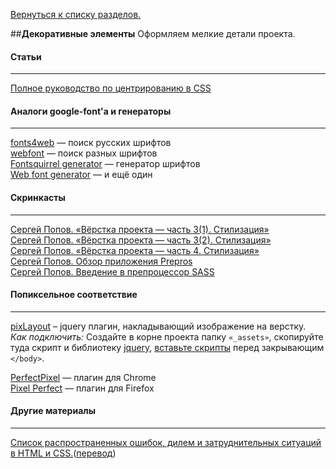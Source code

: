 [Вернуться к списку разделов.](../README.md)

##**Декоративные элементы**
Оформляем мелкие детали проекта.

#### Статьи
----------
[Полное руководство по центрированию в CSS](http://frontender.info/centering-css-complete-guide/)

#### Аналоги google-font'а и генераторы
----------
[fonts4web](http://fonts4web.ru/) — поиск русскиx шрифтов<br>
[webfont](http://webfont.ru/) — поиск разных шрифтов<br>
[Fontsquirrel generator](http://www.fontsquirrel.com/tools/webfont-generator) — генератор шрифтов<br>
[Web font generator](https://www.web-font-generator.com/) — и ещё один<br>

#### Скринкасты
----------
[Сергей Попов. «Вёрстка проекта — часть 3(1). Стилизация»](https://youtu.be/RqKF9azJMZA)<br>
[Сергей Попов. «Вёрстка проекта — часть 3(2). Стилизация»](https://youtu.be/Towu-6QHc3g)<br>
[Сергей Попов. «Вёрстка проекта — часть 4. Стилизация»](https://youtu.be/5kCTWhnU4nM)<br>
[Сергей Попов. Обзор приложения Prepros](http://www.youtube.com/watch?v=trzyAu2KwUY)<br>
[Сергей Попов. Введение в препроцессор SASS](http://www.youtube.com/watch?v=9vuvqH1gvxs)

#### Попиксельное соответствие
----------
[pixLayout](http://pixlayout.polycreative.ru/) – jquery плагин, накладывающий изображение на верстку.<br>
*Как подключить:* Создайте в корне проекта папку `«_assets»`, скопируйте туда скрипт и библиотеку [jquery](http://jquery.com/download/), [вставьте скрипты](http://codepad.co/s/e0b78a) перед закрывающим `</body>`.

[PerfectPixel](https://chrome.google.com/webstore/detail/perfectpixel-by-welldonec/dkaagdgjmgdmbnecmcefdhjekcoceebi?hl=ru) — плагин для Chrome<br>
[Pixel Perfect](https://addons.mozilla.org/en-us/firefox/addon/pixel-perfect/) — плагин для Firefox


#### Другие материалы
----------
[Список распространенных ошибок, дилем и затруднительных ситуаций в HTML и CSS.](http://wtfhtmlcss.com/)([перевод](http://elforastero.github.io/wtf-html-css/))
